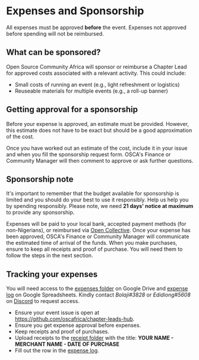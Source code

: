 # Expenses and Sponsorship

All expenses must be approved **before** the event. Expenses not approved before spending will not be reimbursed.

## What can be sponsored?

Open Source Community Africa will sponsor or reimburse a Chapter Lead for approved costs associated with a relevant activity. This could include:

- Small costs of running an event (e.g., light refreshment or logistics)
- Reuseable materials for multiple events (e.g., a roll-up banner)

## Getting approval for a sponsorship

Before your expense is approved, an estimate must be provided. However, this estimate does not have to be exact but should be a good approximation of the cost. 

Once you have worked out an estimate of the cost, include it in your issue and when you fill the sponsorship request form. OSCA's Finance or Community Manager will then comment to approve or ask further questions.

## Sponsorship note

It's important to remember that the budget available for sponsorship is limited and you should do your best to use it responsibly. Help us help you by spending responsibly. Please note, we need **21 days' notice at maximum** to provide any sponsorship.

Expenses will be paid to your local bank, accepted payment methods (for non-Nigerians), or reimbursed via [Open Collective](https://opencollective.com/osca). Once your expense has been approved, OSCA's Finance or Community Manager will communicate the estimated time of arrival of the funds. When you make purchases, ensure to keep all receipts and proof of purchase. You will need them to follow the steps in the next section.

## Tracking your expenses

You will need access to the [expenses folder](https://drive.google.com/drive/folders/12nmfXKsLdxx0bDPmIf_xOaylP82aEbZs?usp=sharing) on Google Drive and [expense log](https://docs.google.com/spreadsheets/d/1OXQcCQ3FDHxbxTb-796xf1yPVuF3ipDP8g7UcbaLmm8/edit?usp=sharing) on Google Spreadsheets. Kindly contact _Bolaji#3828_ or _Edidiong#5608_ on [Discord](https://discord.gg/8STPZzN) to request access.

- Ensure your event issue is open at https://github.com/oscafrica/chapter-leads-hub.
- Ensure you get expense approval before expenses.
- Keep receipts and proof of purchases.
- Upload receipts to the [receipt folder](https://drive.google.com/drive/folders/12nmfXKsLdxx0bDPmIf_xOaylP82aEbZs?usp=sharing) with the title: **YOUR NAME - MERCHANT NAME - DATE OF PURCHASE**
- Fill out the row in the [expense log](https://docs.google.com/spreadsheets/d/1OXQcCQ3FDHxbxTb-796xf1yPVuF3ipDP8g7UcbaLmm8/edit?usp=sharing).
